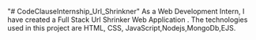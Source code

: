 "# CodeClauseInternship_Url_Shrinkner"
As a Web Development Intern, I have created a Full Stack Url Shrinker Web  Application . The technologies used in this project are HTML, CSS, JavaScript,Nodejs,MongoDb,EJS. 
